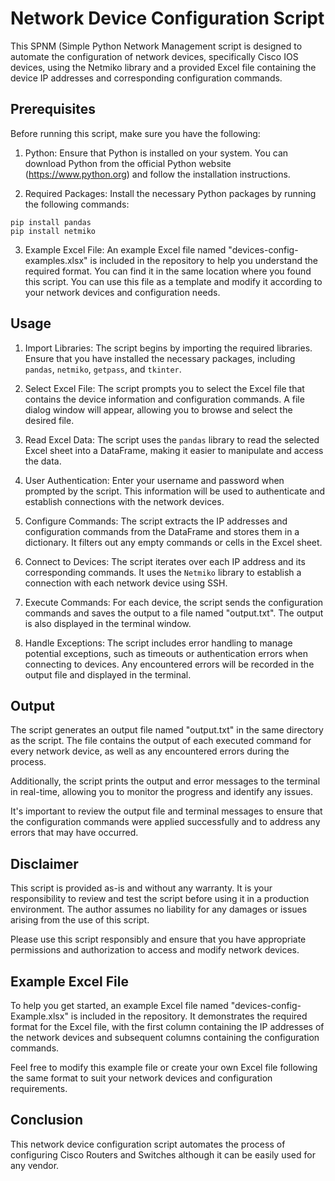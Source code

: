 # Network Device Configuration Script

This SPNM (Simple Python Network Management script is designed to automate the configuration of network devices, specifically Cisco IOS devices, using the Netmiko library and a provided Excel file containing the device IP addresses and corresponding configuration commands.

## Prerequisites

Before running this script, make sure you have the following:

1. Python: Ensure that Python is installed on your system. You can download Python from the official Python website (https://www.python.org) and follow the installation instructions.

2. Required Packages: Install the necessary Python packages by running the following commands:

```
pip install pandas
pip install netmiko
```

3. Example Excel File: An example Excel file named "devices-config-examples.xlsx" is included in the repository to help you understand the required format. You can find it in the same location where you found this script. You can use this file as a template and modify it according to your network devices and configuration needs.

## Usage

1. Import Libraries: The script begins by importing the required libraries. Ensure that you have installed the necessary packages, including `pandas`, `netmiko`, `getpass`, and `tkinter`.

2. Select Excel File: The script prompts you to select the Excel file that contains the device information and configuration commands. A file dialog window will appear, allowing you to browse and select the desired file.

3. Read Excel Data: The script uses the `pandas` library to read the selected Excel sheet into a DataFrame, making it easier to manipulate and access the data.

4. User Authentication: Enter your username and password when prompted by the script. This information will be used to authenticate and establish connections with the network devices.

5. Configure Commands: The script extracts the IP addresses and configuration commands from the DataFrame and stores them in a dictionary. It filters out any empty commands or cells in the Excel sheet.

6. Connect to Devices: The script iterates over each IP address and its corresponding commands. It uses the `Netmiko` library to establish a connection with each network device using SSH.

7. Execute Commands: For each device, the script sends the configuration commands and saves the output to a file named "output.txt". The output is also displayed in the terminal window.

8. Handle Exceptions: The script includes error handling to manage potential exceptions, such as timeouts or authentication errors when connecting to devices. Any encountered errors will be recorded in the output file and displayed in the terminal.

## Output

The script generates an output file named "output.txt" in the same directory as the script. The file contains the output of each executed command for every network device, as well as any encountered errors during the process.

Additionally, the script prints the output and error messages to the terminal in real-time, allowing you to monitor the progress and identify any issues.

It's important to review the output file and terminal messages to ensure that the configuration commands were applied successfully and to address any errors that may have occurred.

## Disclaimer

This script is provided as-is and without any warranty. It is your responsibility to review and test the script before using it in a production environment. The author assumes no liability for any damages or issues arising from the use of this script.

Please use this script responsibly and ensure that you have appropriate permissions and authorization to access and modify network devices.

## Example Excel File

To help you get started, an example Excel file named "devices-config-Example.xlsx" is included in the repository. It demonstrates the required format for the Excel file, with the first column containing the IP addresses of the network devices and subsequent columns containing the configuration commands.

Feel free to modify this example file or create your own Excel file following the same format to suit your network devices and configuration requirements.

## Conclusion

This network device configuration script automates the process of configuring Cisco Routers and Switches although it can be easily used for any vendor. 
